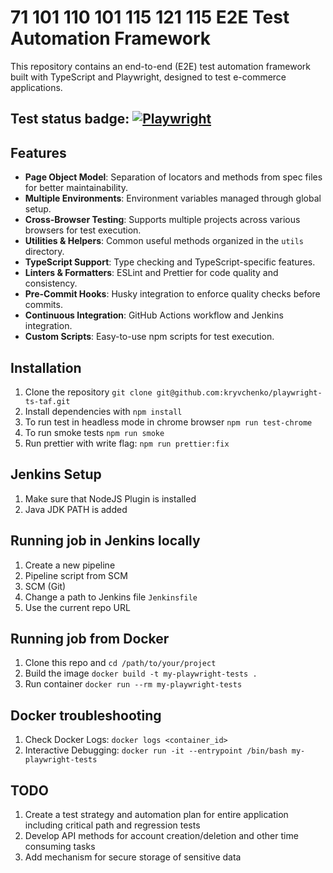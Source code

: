 # 71 101 110 101 115 121 115 E2E Test Automation Framework

This repository contains an end-to-end (E2E) test automation framework built with TypeScript and Playwright, designed to test e-commerce applications.

## Test status badge: [![Playwright](https://github.com/kryvchenko/playwright-ts-taf/actions/workflows/playwright.yml/badge.svg)](https://github.com/kryvchenko/playwright-ts-taf/actions/workflows/playwright.yml)

## Features

- **Page Object Model**: Separation of locators and methods from spec files for better maintainability.
- **Multiple Environments**: Environment variables managed through global setup.
- **Cross-Browser Testing**: Supports multiple projects across various browsers for test execution.
- **Utilities & Helpers**: Common useful methods organized in the `utils` directory.
- **TypeScript Support**: Type checking and TypeScript-specific features.
- **Linters & Formatters**: ESLint and Prettier for code quality and consistency.
- **Pre-Commit Hooks**: Husky integration to enforce quality checks before commits.
- **Continuous Integration**: GitHub Actions workflow and Jenkins integration.
- **Custom Scripts**: Easy-to-use npm scripts for test execution.

## Installation

1. Clone the repository
   `git clone git@github.com:kryvchenko/playwright-ts-taf.git`
2. Install dependencies with
   `npm install`
3. To run test in headless mode in chrome browser
   `npm run test-chrome`
4. To run smoke tests
   `npm run smoke`
5. Run prettier with write flag:
   `npm run prettier:fix`

## Jenkins Setup

1. Make sure that NodeJS Plugin is installed
2. Java JDK PATH is added

## Running job in Jenkins locally

1. Create a new pipeline
2. Pipeline script from SCM
3. SCM (Git)
4. Change a path to Jenkins file `Jenkinsfile`
5. Use the current repo URL

## Running job from Docker

1. Clone this repo and `cd /path/to/your/project`
2. Build the image `docker build -t my-playwright-tests .`
3. Run container `docker run --rm my-playwright-tests`

## Docker troubleshooting

1. Check Docker Logs: `docker logs <container_id>`
2. Interactive Debugging: `docker run -it --entrypoint /bin/bash my-playwright-tests`

## TODO

1. Create a test strategy and automation plan for entire application including critical path and regression tests
2. Develop API methods for account creation/deletion and other time consuming tasks
3. Add mechanism for secure storage of sensitive data
